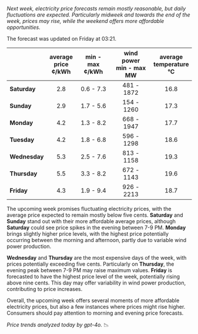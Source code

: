 *Next week, electricity price forecasts remain mostly reasonable, but daily fluctuations are expected. Particularly midweek and towards the end of the week, prices may rise, while the weekend offers more affordable opportunities.*

The forecast was updated on Friday at 03:21.

|               | average<br>price<br>¢/kWh | min - max<br>¢/kWh | wind power<br>min - max<br>MW | average<br>temperature<br>°C |
|:-------------|:----------------:|:----------------:|:-------------:|:-------------:|
| **Saturday**  |        2.8       |      0.6 - 7.3   |   481 - 1872  |      16.8     |
| **Sunday** |        2.9       |      1.7 - 5.6   |   154 - 1260  |      17.3     |
| **Monday** |        4.2       |      1.3 - 8.2   |   668 - 1947  |      17.7     |
| **Tuesday**   |        4.2       |      1.8 - 6.8   |   596 - 1298  |      18.6     |
| **Wednesday** |      5.3       |      2.5 - 7.6   |   813 - 1158  |      19.3     |
| **Thursday**   |        5.5       |      3.3 - 8.2   |   672 - 1143  |      19.6     |
| **Friday** |        4.3       |      1.9 - 9.4   |   926 - 2213  |      18.7     |

The upcoming week promises fluctuating electricity prices, with the average price expected to remain mostly below five cents. **Saturday** and **Sunday** stand out with their more affordable average prices, although **Saturday** could see price spikes in the evening between 7-9 PM. **Monday** brings slightly higher price levels, with the highest price potentially occurring between the morning and afternoon, partly due to variable wind power production.

**Wednesday** and **Thursday** are the most expensive days of the week, with prices potentially exceeding five cents. Particularly on **Thursday**, the evening peak between 7-9 PM may raise maximum values. **Friday** is forecasted to have the highest price level of the week, potentially rising above nine cents. This day may offer variability in wind power production, contributing to price increases.

Overall, the upcoming week offers several moments of more affordable electricity prices, but also a few instances where prices might rise higher. Consumers should pay attention to morning and evening price forecasts.

*Price trends analyzed today by gpt-4o.* 📉
